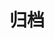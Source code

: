 ---
title: 归档
description: 归档的博文
#header_img: /img/archive-bg.jpg
header_img: img/home-bg.jpg
short: true
---